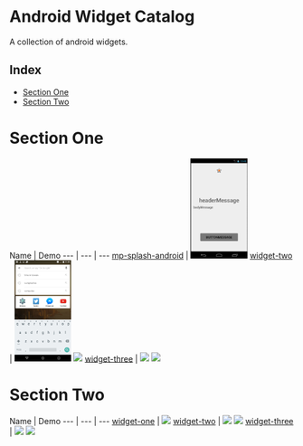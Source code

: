 Android Widget Catalog
==================

A collection of android widgets.

## Index
* [Section One](AndroidCatalog.md#section-one)
* [Section Two](AndroidCatalog.md#section-two)


Section One
======================
Name | Demo
--- | --- | ---
[mp-splash-android](https://github.com/TimeInc/mp-splash-android) | <img src="/assets/android/splash-page-one.png" width="20%">
[widget-two](https://google.com/) |  <img src="/assets/android/sample.jpg" width="20%"> <img src="http://lorempixel.com/480/800/transport" width="20%">
[widget-three](https://google.com/) | <img src="http://lorempixel.com/480/800/nature" width="20%"> <img src="http://lorempixel.com/480/800/nightlife" width="20%">

Section Two
======================
Name | Demo
--- | --- | ---
[widget-one](https://google.com/) | <img src="http://lorempixel.com/400/200/fashion" width="20%">
[widget-two](https://google.com/) | <img src="http://lorempixel.com/400/200" width="20%"> <img src="http://lorempixel.com/400/200/business" width="20%">
[widget-three](https://google.com/) | <img src="http://lorempixel.com/200/400/technics" width="20%"> <img src="http://lorempixel.com/400/800/cats" width="20%">
